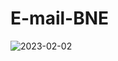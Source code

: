 # E-mail-BNE
![2023-02-02](https://user-images.githubusercontent.com/119629224/216439290-4b120c30-aeb8-46cb-a8c1-2a4092446a4a.png)
